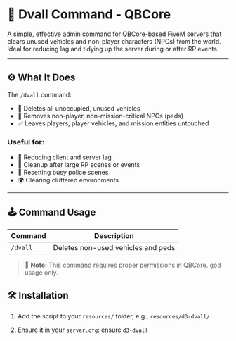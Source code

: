 # 🧹 Dvall Command - QBCore

A simple, effective admin command for QBCore-based FiveM servers that clears unused vehicles and non-player characters (NPCs) from the world. Ideal for reducing lag and tidying up the server during or after RP events.

---

## ⚙️ What It Does

The `/dvall` command:
- 🚗 Deletes all unoccupied, unused vehicles
- 👤 Removes non-player, non-mission-critical NPCs (peds)
- ✅ Leaves players, player vehicles, and mission entities untouched

### Useful for:
- 🔧 Reducing client and server lag
- 🧼 Cleanup after large RP scenes or events
- 🚓 Resetting busy police scenes
- 🌍 Clearing cluttered environments

---

## 🕹️ Command Usage

| Command     | Description                              |
|-------------|------------------------------------------|
| `/dvall`    | Deletes non-used vehicles and peds       |

> 🔐 **Note:** This command requires proper permissions in QBCore. god usage only.

## 🛠️ Installation

1. Add the script to your `resources/` folder, e.g., `resources/d3-dvall/`

2. Ensure it in your `server.cfg`:
   ensure `d3-dvall`
